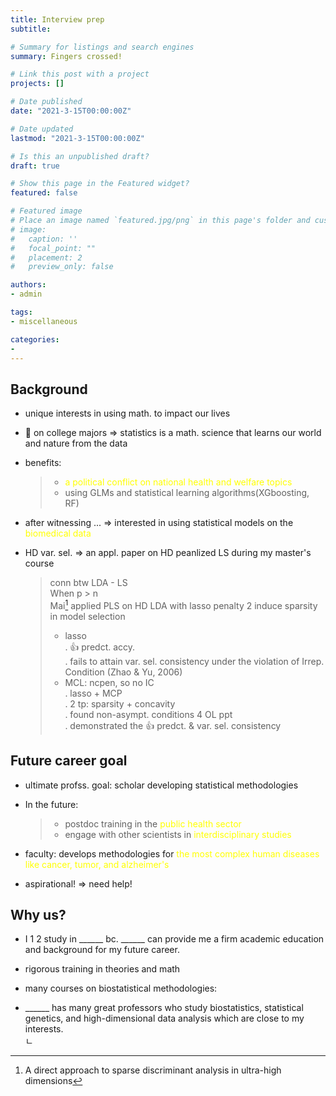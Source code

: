 ```yaml
---
title: Interview prep
subtitle: 

# Summary for listings and search engines
summary: Fingers crossed!

# Link this post with a project
projects: []

# Date published
date: "2021-3-15T00:00:00Z"

# Date updated
lastmod: "2021-3-15T00:00:00Z"

# Is this an unpublished draft?
draft: true

# Show this page in the Featured widget?
featured: false

# Featured image
# Place an image named `featured.jpg/png` in this page's folder and customize its options here.
# image:
#   caption: ''
#   focal_point: ""
#   placement: 2
#   preview_only: false

authors:
- admin

tags:
- miscellaneous

categories:
- 
---
```


## Background

* unique interests in using math. to impact our lives
* 🔬 on college majors => statistics is a math. science that learns our world and nature from the data
* benefits: 
  > * <span style="color:yellow">a political conflict on national health and welfare topics
  > * using GLMs and statistical learning algorithms(XGboosting, RF)
* after witnessing ... => interested in using statistical models on the <span style="color:yellow">biomedical data 
* HD var. sel. => an appl. paper on HD peanlized LS during my master's course

  > conn btw LDA - LS\
  > When p > n\
  > Mai[^1] applied PLS on HD LDA with lasso penalty 2 induce sparsity in model selection
  > * lasso\
	> . 👍 predct. accy.\
	> . fails to attain var. sel. consistency under the violation of Irrep. Condition (Zhao & Yu, 2006)
  > * MCL: ncpen, so no IC\
  >	. lasso + MCP\
	> . 2 tp: sparsity + concavity\
	> . found non-asympt. conditions 4 OL ppt\
	> . demonstrated the 👍 predct. & var. sel. consistency

## Future career goal

* ultimate profss. goal: scholar developing statistical methodologies
* In the future: 
  > * postdoc training in the <span style="color:yellow">public health sector</span>
  > * engage with other scientists in <span style="color:yellow">interdisciplinary studies 
* faculty: develops methodologies for <span style="color:yellow">the most complex human diseases like cancer, tumor, and alzheimer's

* aspirational! => need help!

## Why us?

* I 1 2 study in \_\_\_\_\_\_ bc. \_\_\_\_\_\_ can provide me a firm academic education and background for my future career.

* rigorous training in theories and math
  
* many courses on biostatistical methodologies:

* \_\_\_\_\_\_ has many great professors who study biostatistics, statistical genetics, and high-dimensional data analysis which are close to my interests.\
ㄴ

[^1]: A direct approach to sparse discriminant analysis in ultra-high dimensions